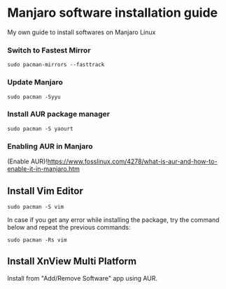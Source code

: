 # Manjaro software installation guide

My own guide to install softwares on Manjaro Linux

### Switch to Fastest Mirror

```
sudo pacman-mirrors --fasttrack
```

### Update Manjaro
```
sudo pacman -Syyu
```

### Install AUR package manager
```
sudo pacman -S yaourt
```

### Enabling AUR in Manjaro

(Enable AUR)!https://www.fosslinux.com/4278/what-is-aur-and-how-to-enable-it-in-manjaro.htm

## Install Vim Editor
```
sudo pacman -S vim
```

In case if you get any error while installing the package, try the command below and repeat the previous commands:
```
sudo pacman -Rs vim
```

## Install XnView Multi Platform

Install from "Add/Remove Software" app using AUR.
